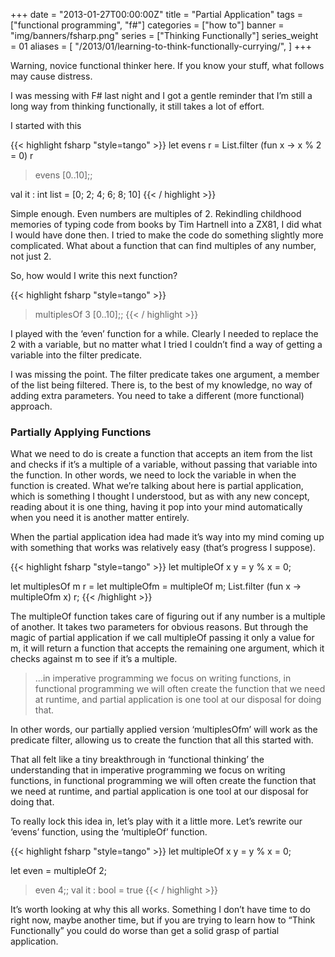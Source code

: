 +++
date = "2013-01-27T00:00:00Z"
title = "Partial Application"
tags = ["functional programming", "f#"]
categories = ["how to"]
banner = "img/banners/fsharp.png"
series = ["Thinking Functionally"]
series_weight = 01
aliases = [
    "/2013/01/learning-to-think-functionally-currying/",
]
+++

Warning, novice functional thinker here. If you know your stuff, what follows may cause distress.

I was messing with F# last night and I got a gentle reminder that I’m still a long way from thinking functionally, it still takes a lot of effort.

I started with this

{{< highlight fsharp "style=tango" >}}
let evens r = List.filter (fun x -> x % 2 = 0) r
> evens [0..10];;

val it : int list = [0; 2; 4; 6; 8; 10]
{{< / highlight >}}

Simple enough. Even numbers are multiples of 2. Rekindling childhood memories of typing code from books by Tim Hartnell into a ZX81, I did what I would have done then. I tried to make the code do something slightly more complicated. What about a function that can find multiples of any number, not just 2.

So, how would I write this next function?

{{< highlight fsharp "style=tango" >}}
> multiplesOf 3 [0..10];;
{{< / highlight >}}

I played with the ‘even’ function for a while. Clearly I needed to replace the 2 with a variable, but no matter what I tried I couldn’t find a way of getting a variable into the filter predicate.

I was missing the point. The filter predicate takes one argument, a member of the list being filtered. There is, to the best of my knowledge, no way of adding extra parameters. You need to take a different (more functional) approach.

### Partially Applying Functions
What we need to do is create a function that accepts an item from the list and checks if it’s a multiple of a variable, without passing that variable into the function. In other words, we need to lock the variable in when the function is created. What we’re talking about here is partial application, which is something I thought I understood, but as with any new concept, reading about it is one thing, having it pop into your mind automatically when you need it is another matter entirely.

When the partial application idea had made it’s way into my mind coming up with something that works was relatively easy (that’s progress I suppose).

{{< highlight fsharp "style=tango" >}}
let multipleOf x y = y % x = 0;

let multiplesOf m r =
    let multipleOfm = multipleOf m;
    List.filter (fun x -> multipleOfm x) r;
{{< /highlight >}}

The multipleOf function takes care of figuring out if any number is a multiple of another. It takes two parameters for obvious reasons. But through the magic of partial application if we call multipleOf passing it only a value for m, it will return a function that accepts the remaining one argument, which it checks against m to see if it’s a multiple.

<blockquote>...in imperative programming we focus on writing functions, in functional programming we will often create the function that we need at runtime, and partial application is one tool at our disposal for doing that.</blockquote>

In other words, our partially applied version ‘multiplesOfm’ will work as the predicate filter, allowing us to create the function that all this started with.

That all felt like a tiny breakthrough in ‘functional thinking’ the understanding that in imperative programming we focus on writing functions, in functional programming we will often create the function that we need at runtime, and partial application is one tool at our disposal for doing that.

To really lock this idea in, let’s play with it a little more. Let’s rewrite our ‘evens’ function, using the ‘multipleOf’ function.

{{< highlight fsharp "style=tango" >}}
let multipleOf x y = y % x = 0;

let even = multipleOf 2;

> even 4;;
val it : bool = true
{{< / highlight >}}

It’s worth looking at why this all works. Something I don’t have time to do right now, maybe another time, but if you are trying to learn how to “Think Functionally” you could do worse than get a solid grasp of partial application.